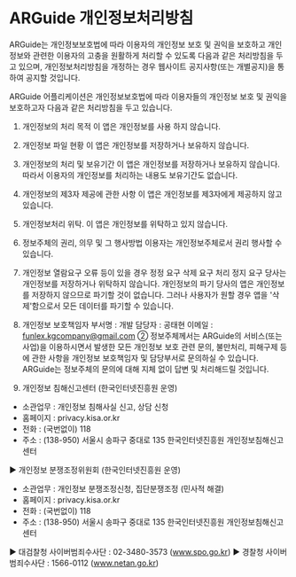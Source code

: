 # ARGuide 개인정보처리방침

ARGuide는 개인정보보호법에 따라 이용자의 개인정보 보호 및 권익을 보호하고 개인정보와 관련한 이용자의 고충을 원활하게 처리할 수 있도록 다음과 같은 처리방침을 두고 있으며, 개인정보처리방침을 개정하는 경우 웹사이트 공지사항(또는 개별공지)을 통하여 공지할 것입니다.

ARGuide 어플리케이션은 개인정보보호법에 따라 이용자들의 개인정보 보호 및 권익을 보호하고자 다음과 같은 처리방침을 두고 있습니다.

1. 개인정보의 처리 목적 
이 앱은 개인정보를 사용 하지 않습니다.

2. 개인정보 파일 현황 
이 앱은 개인정보를 저장하거나 보유하지 않습니다.

3. 개인정보의 처리 및 보유기간 
이 앱은 개인정보를 저장하거나 보유하지 않습니다. 따라서 이용자의 개인정보를 처리하는 내용도 보유기간도 없습니다.

4. 개인정보의 제3자 제공에 관한 사항 
이 앱은 개인정보를 제3자에게 제공하지 않고 있습니다.

5. 개인정보처리 위탁. 
이 앱은 개인정보를 위탁하고 있지 않습니다.

6. 정보주체의 권리, 의무 및 그 행사방법 이용자는 개인정보주체로서 권리 행사할 수 있습니다.

7. 개인정보 열람요구
오류 등이 있을 경우 정정 요구
삭제 요구
처리 정지 요구 당사는 개인정보를 저장하거나 위탁하지 않습니다.
개인정보의 파기 당사의 앱은 개인정보를 저장하지 않으므로 파기할 것이 없습니다. 그러나 사용자가 원할 경우 앱을 '삭제'함으로서 모든 데이터를 파기할 수 있습니다.

8. 개인정보 보호책임자
부서명 : 개발
담당자 : 공태현
이메일 : funlex.kgcompany@gmail.com
② 정보주체께서는 ARGuide의 서비스(또는 사업)을 이용하시면서 발생한 모든 개인정보 보호 관련 문의, 불만처리, 피해구제 등에 관한 사항을 개인정보 보호책임자 및 담당부서로 문의하실 수 있습니다. ARGuide는 정보주체의 문의에 대해 지체 없이 답변 및 처리해드릴 것입니다.

9. 개인정보 침해신고센터 (한국인터넷진흥원 운영)
- 소관업무 : 개인정보 침해사실 신고, 상담 신청
- 홈페이지 : privacy.kisa.or.kr
- 전화 : (국번없이) 118
- 주소 : (138-950) 서울시 송파구 중대로 135 한국인터넷진흥원 개인정보침해신고센터

▶ 개인정보 분쟁조정위원회 (한국인터넷진흥원 운영)
- 소관업무 : 개인정보 분쟁조정신청, 집단분쟁조정 (민사적 해결)
- 홈페이지 : privacy.kisa.or.kr
- 전화 : (국번없이) 118
- 주소 : (138-950) 서울시 송파구 중대로 135 한국인터넷진흥원 개인정보침해신고센터

▶ 대검찰청 사이버범죄수사단 : 02-3480-3573 (www.spo.go.kr)
▶ 경찰청 사이버범죄수사단 : 1566-0112 (www.netan.go.kr)
